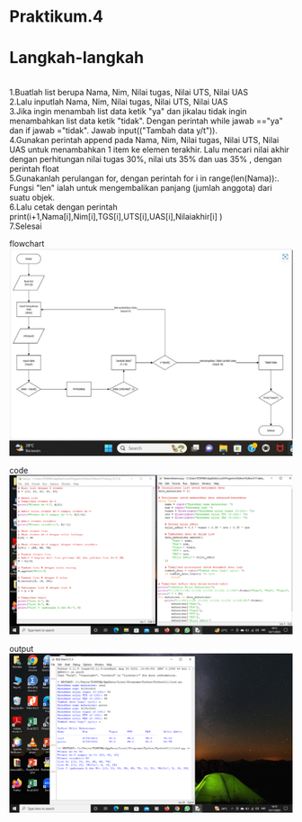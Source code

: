 # Praktikum.4
# Langkah-langkah
<br>1.Buatlah list berupa Nama, Nim, Nilai tugas, Nilai UTS, Nilai UAS
<br>2.Lalu inputlah Nama, Nim, Nilai tugas, Nilai UTS, Nilai UAS
<br>3.Jika ingin menambah list data ketik "ya" dan jikalau tidak ingin menambahkan list data ketik "tidak". Dengan perintah while jawab =="ya" dan if jawab ="tidak". Jawab input(("Tambah data y/t")).
<br>4.Gunakan perintah append pada Nama, Nim, Nilai tugas, Nilai UTS, Nilai UAS untuk menambahkan 1 item ke elemen terakhir.
Lalu mencari nilai akhir dengan perhitungan nilai tugas 30%, nilai uts 35% dan uas 35% , dengan perintah float
<br>5.Gunakanlah perulangan for, dengan perintah for i in range(len(Nama)):. Fungsi "len" ialah untuk mengembalikan panjang (jumlah anggota) dari suatu objek.
<br>6.Lalu cetak dengan perintah print(i+1,Nama[i],Nim[i],TGS[i],UTS[i],UAS[i],Nilaiakhir[i] )
<br>7.Selesai

flowchart
![ss](flowchart.jpeg)

code
![ss](code.png)

output
![ss](output.png)
